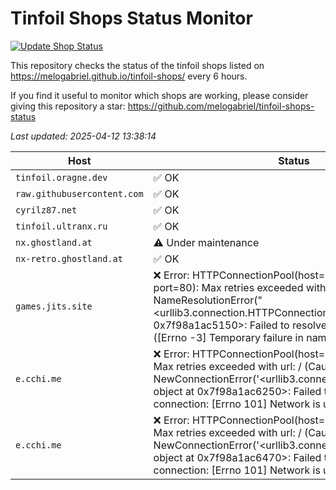 # Tinfoil Shops Status Monitor 
[![Update Shop Status](https://github.com/melogabriel/tinfoil-shops-status/actions/workflows/update.yml/badge.svg)](https://github.com/melogabriel/tinfoil-shops-status/actions/workflows/update.yml) 

 This repository checks the status of the tinfoil shops listed on https://melogabriel.github.io/tinfoil-shops/ every 6 hours. 

 If you find it useful to monitor which shops are working, please consider giving this repository a star: https://github.com/melogabriel/tinfoil-shops-status 

 _Last updated: 2025-04-12 13:38:14_

| Host | Status |
|------|--------|
| `tinfoil.oragne.dev` | ✅ OK |
| `raw.githubusercontent.com` | ✅ OK |
| `cyrilz87.net` | ✅ OK |
| `tinfoil.ultranx.ru` | ✅ OK |
| `nx.ghostland.at` | ⚠️ Under maintenance |
| `nx-retro.ghostland.at` | ✅ OK |
| `games.jits.site` | ❌ Error: HTTPConnectionPool(host='games.jits.site', port=80): Max retries exceeded with url: / (Caused by NameResolutionError("<urllib3.connection.HTTPConnection object at 0x7f98a1ac5150>: Failed to resolve 'games.jits.site' ([Errno -3] Temporary failure in name resolution)")) |
| `e.cchi.me` | ❌ Error: HTTPConnectionPool(host='e.cchi.me', port=80): Max retries exceeded with url: / (Caused by NewConnectionError('<urllib3.connection.HTTPConnection object at 0x7f98a1ac6250>: Failed to establish a new connection: [Errno 101] Network is unreachable')) |
| `e.cchi.me` | ❌ Error: HTTPConnectionPool(host='e.cchi.me', port=80): Max retries exceeded with url: / (Caused by NewConnectionError('<urllib3.connection.HTTPConnection object at 0x7f98a1ac6470>: Failed to establish a new connection: [Errno 101] Network is unreachable')) |
